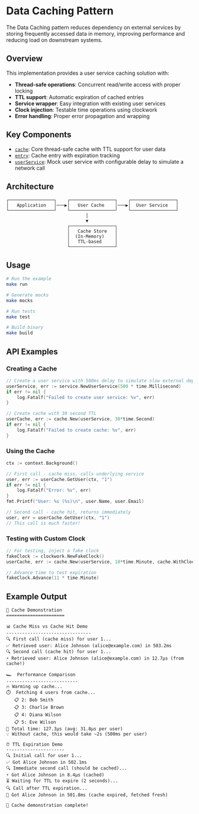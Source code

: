 # Data Caching Pattern

The Data Caching pattern reduces dependency on external services by storing frequently accessed data in memory, improving performance and reducing load on downstream systems.

## Overview

This implementation provides a user service caching solution with:
- **Thread-safe operations**: Concurrent read/write access with proper locking
- **TTL support**: Automatic expiration of cached entries
- **Service wrapper**: Easy integration with existing user services
- **Clock injection**: Testable time operations using clockwork
- **Error handling**: Proper error propagation and wrapping

## Key Components

- [`cache`](internal/cache/cache.go): Core thread-safe cache with TTL support for user data
- [`entry`](internal/cache/cache.go): Cache entry with expiration tracking
- [`userService`](internal/service/user.go): Mock user service with configurable delay to simulate a network call

## Architecture

```
┌─────────────────┐    ┌─────────────────┐    ┌─────────────────┐
│   Application   │───▶│   User Cache    │───▶│  User Service   │
└─────────────────┘    └─────────────────┘    └─────────────────┘
                              │
                              ▼
                       ┌─────────────────┐
                       │   Cache Store   │
                       │  (In-Memory)    │
                       │   TTL-based     │
                       └─────────────────┘
```

## Usage

```bash
# Run the example
make run

# Generate mocks
make mocks

# Run tests
make test

# Build binary
make build
```

## API Examples

### Creating a Cache
```go
// Create a user service with 500ms delay to simulate slow external dependency
userService, err := service.NewUserService(500 * time.Millisecond)
if err != nil {
    log.Fatalf("Failed to create user service: %v", err)
}

// Create cache with 30 second TTL
userCache, err := cache.New(userService, 30*time.Second)
if err != nil {
    log.Fatalf("Failed to create cache: %v", err)
}
```

### Using the Cache
```go
ctx := context.Background()

// First call - cache miss, calls underlying service
user, err := userCache.GetUser(ctx, "1")
if err != nil {
    log.Fatalf("Error: %v", err)
}
fmt.Printf("User: %s (%s)\n", user.Name, user.Email)

// Second call - cache hit, returns immediately
user, err = userCache.GetUser(ctx, "1")
// This call is much faster!
```

### Testing with Custom Clock
```go
// For testing, inject a fake clock
fakeClock := clockwork.NewFakeClock()
userCache, err := cache.New(userService, 10*time.Minute, cache.WithClock(fakeClock))

// Advance time to test expiration
fakeClock.Advance(11 * time.Minute)
```

## Example Output

```
🚀 Cache Demonstration
======================

📊 Cache Miss vs Cache Hit Demo
--------------------------------
🔍 First call (cache miss) for user 1...
✅ Retrieved user: Alice Johnson (alice@example.com) in 503.2ms
🔍 Second call (cache hit) for user 1...
⚡ Retrieved user: Alice Johnson (alice@example.com) in 12.7µs (from cache!)

🏎️  Performance Comparison
---------------------------
🔥 Warming up cache...
⏱️  Fetching 4 users from cache...
   📋 2: Bob Smith
   📋 3: Charlie Brown
   📋 4: Diana Wilson
   📋 5: Eve Wilson
🎯 Total time: 127.3µs (avg: 31.8µs per user)
💡 Without cache, this would take ~2s (500ms per user)

⏰ TTL Expiration Demo
----------------------
🔍 Initial call for user 1...
✅ Got Alice Johnson in 502.1ms
🔍 Immediate second call (should be cached)...
⚡ Got Alice Johnson in 8.4µs (cached)
⏳ Waiting for TTL to expire (2 seconds)...
🔍 Call after TTL expiration...
🔄 Got Alice Johnson in 501.8ms (cache expired, fetched fresh)

🎉 Cache demonstration complete!
```
